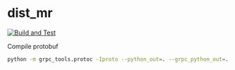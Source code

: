 # dist_mr

[![Build and Test](https://github.com/ahmadsalimi/dist_mr/actions/workflows/main.yml/badge.svg)](https://github.com/ahmadsalimi/dist_mr/actions/workflows/main.yml)

Compile protobuf

```bash
python -m grpc_tools.protoc -Iproto --python_out=. --grpc_python_out=. proto/driver-service.proto
```
